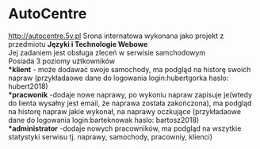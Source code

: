 # AutoCentre
http://autocentre.5v.pl
Srona internatowa wykonana jako projekt z przedmiotu <b>Języki i Technologie Webowe</b> </br>
Jej zadaniem jest obsługa zleceń w serwisie samchodowym</br>
Posiada 3 poziomy użtkowników</br>
<b>*klient</b> - może dodawać swoje samochody, ma podgląd na historę swoich napraw (przykładaowe dane do logowania login:hubertgorka haslo: hubert2018)</br>
<b>*pracwonik</b> -dodaje nowe naprawy, po wykoniu napraw zapisuje je(wtedy do lienta wysałny jest email, że naprawa została zakończona), ma podgląd na historę napraw jakie wykonał, na naprawy oczkujące (przykładaowe dane do logowania login:barteknowak haslo: bartosz2018) </br>
<b>*administrator</b> -dodaje nowych pracowników, ma podgląd na wszytkie statystyki serwisu tj. naprawy, samochody, pracowniy, klienci)</br>
